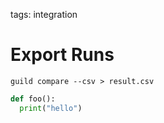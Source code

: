 tags: integration

# Export Runs

``` command
guild compare --csv > result.csv
```

``` python
def foo():
  print("hello")
```
